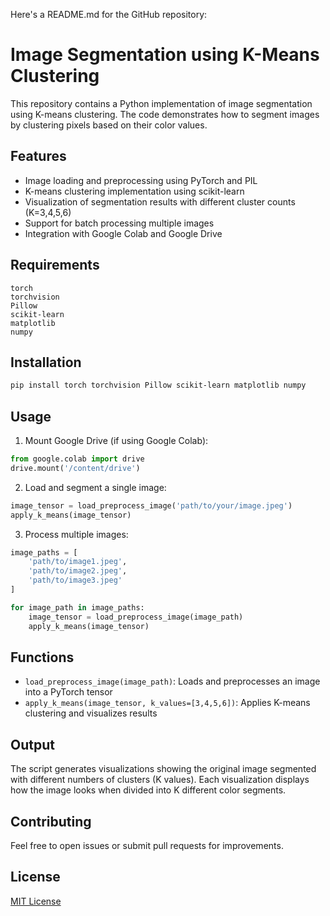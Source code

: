 Here's a README.md for the GitHub repository:

# Image Segmentation using K-Means Clustering

This repository contains a Python implementation of image segmentation using K-means clustering. The code demonstrates how to segment images by clustering pixels based on their color values.

## Features

- Image loading and preprocessing using PyTorch and PIL
- K-means clustering implementation using scikit-learn
- Visualization of segmentation results with different cluster counts (K=3,4,5,6)
- Support for batch processing multiple images
- Integration with Google Colab and Google Drive

## Requirements

```
torch
torchvision
Pillow
scikit-learn
matplotlib
numpy
```

## Installation

```bash
pip install torch torchvision Pillow scikit-learn matplotlib numpy
```

## Usage

1. Mount Google Drive (if using Google Colab):
```python
from google.colab import drive
drive.mount('/content/drive')
```

2. Load and segment a single image:
```python
image_tensor = load_preprocess_image('path/to/your/image.jpeg')
apply_k_means(image_tensor)
```

3. Process multiple images:
```python
image_paths = [
    'path/to/image1.jpeg',
    'path/to/image2.jpeg',
    'path/to/image3.jpeg'
]

for image_path in image_paths:
    image_tensor = load_preprocess_image(image_path)
    apply_k_means(image_tensor)
```

## Functions

- `load_preprocess_image(image_path)`: Loads and preprocesses an image into a PyTorch tensor
- `apply_k_means(image_tensor, k_values=[3,4,5,6])`: Applies K-means clustering and visualizes results

## Output

The script generates visualizations showing the original image segmented with different numbers of clusters (K values). Each visualization displays how the image looks when divided into K different color segments.

## Contributing

Feel free to open issues or submit pull requests for improvements.

## License

[MIT License](LICENSE)
